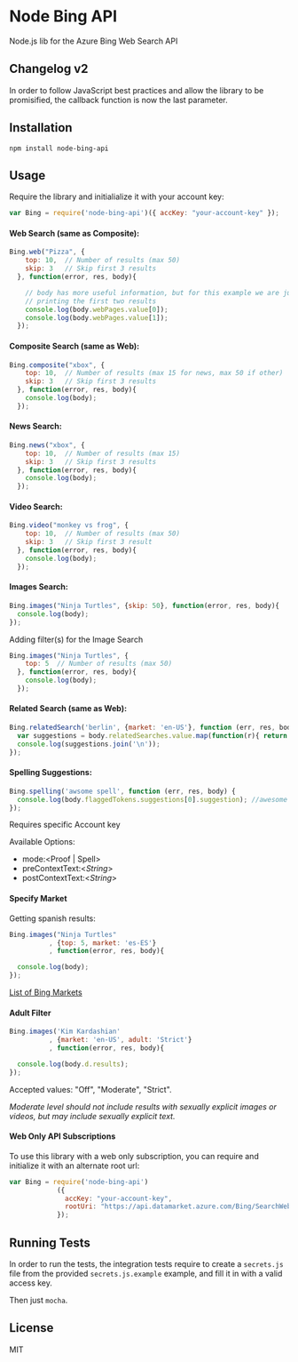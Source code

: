 # Node Bing API
Node.js lib for the Azure Bing Web Search API

## Changelog v2
In order to follow JavaScript best practices and allow the library to
be promisified, the callback function is now the last parameter.

## Installation
````
npm install node-bing-api
````

## Usage

Require the library and initialialize it with your account key:

```js
var Bing = require('node-bing-api')({ accKey: "your-account-key" });
```

#### Web Search (same as Composite):
```js
Bing.web("Pizza", {
    top: 10,  // Number of results (max 50)
    skip: 3   // Skip first 3 results
  }, function(error, res, body){

    // body has more useful information, but for this example we are just
    // printing the first two results
    console.log(body.webPages.value[0]);
    console.log(body.webPages.value[1]);
  });
```

#### Composite Search (same as Web):
```js
Bing.composite("xbox", {
    top: 10,  // Number of results (max 15 for news, max 50 if other)
    skip: 3   // Skip first 3 results
  }, function(error, res, body){
    console.log(body);
  });
```

#### News Search:
```js
Bing.news("xbox", {
    top: 10,  // Number of results (max 15)
    skip: 3   // Skip first 3 results
  }, function(error, res, body){
    console.log(body);
  });
```

#### Video Search:
```js
Bing.video("monkey vs frog", {
    top: 10,  // Number of results (max 50)
    skip: 3   // Skip first 3 result
  }, function(error, res, body){
    console.log(body);
  });
```

#### Images Search:
```js
Bing.images("Ninja Turtles", {skip: 50}, function(error, res, body){
  console.log(body);
});
```
Adding filter(s) for the Image Search
```js
Bing.images("Ninja Turtles", {
    top: 5  // Number of results (max 50)
  }, function(error, res, body){
    console.log(body);
  });
```

#### Related Search (same as Web):
```js
Bing.relatedSearch('berlin', {market: 'en-US'}, function (err, res, body) {
  var suggestions = body.relatedSearches.value.map(function(r){ return r.Title; });
  console.log(suggestions.join('\n'));
});
```

#### Spelling Suggestions:
```js
Bing.spelling('awsome spell', function (err, res, body) {
  console.log(body.flaggedTokens.suggestions[0].suggestion); //awesome spell
});
```

Requires specific Account key

Available Options:
* mode:\<Proof | Spell\>
* preContextText:\<*String*\>
* postContextText:\<*String*\>

#### Specify Market
Getting spanish results:
```js
Bing.images("Ninja Turtles"
          , {top: 5, market: 'es-ES'}
          , function(error, res, body){

  console.log(body);
});
```
[List of Bing Markets](https://msdn.microsoft.com/en-us/library/dd251064.aspx)


#### Adult Filter
```js
Bing.images('Kim Kardashian'
          , {market: 'en-US', adult: 'Strict'}
          , function(error, res, body){

  console.log(body.d.results);
});
```
Accepted values: "Off", "Moderate", "Strict".

*Moderate level should not include results with sexually explicit images
or videos, but may include sexually explicit text.*

#### Web Only API Subscriptions
To use this library with a web only subscription, you can require and initialize it with an alternate root url:
```js
var Bing = require('node-bing-api')
            ({
              accKey: "your-account-key",
              rootUri: "https://api.datamarket.azure.com/Bing/SearchWeb/v1/"
            });
```

## Running Tests
In order to run the tests, the integration tests require to create a `secrets.js` file
from the provided `secrets.js.example` example, and fill it in with a valid access key.

Then just `mocha`.


## License
MIT
